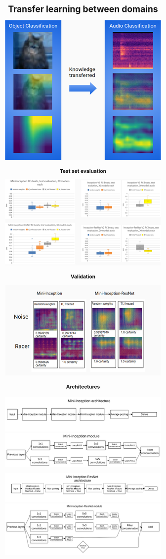 <h1 align="center">Transfer learning between domains</h1>

<p align="center">
 <img width="600" height="450" src="TransferLearning_domains.png"/>
</p>

<h3 align="center">Test set evaluation</h3>

<p align="center">
<img width ="800" src="performance.png"/>
</p>

<h3 align="center">Validation</h3>

<p align="center">
 <img src="gradcam.png"/>
</p>

<h3 align="center">Architectures<h3>

![](Mini-Inception_architecture.png)
![](Mini-Inception_module.png)

![](Mini-Inception-ResNet_architecture.png)
![](Mini-Inception-ResNet_module.png)
